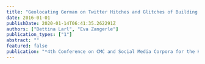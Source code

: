 ```yaml
---
title: "Geolocating German on Twitter Hitches and Glitches of Building and Exploring a Twitter Corpus"
date: 2016-01-01
publishDate: 2020-01-14T06:41:35.262291Z
authors: ["Bettina Larl", "Eva Zangerle"]
publication_types: ["1"]
abstract: ""
featured: false
publication: "*4th Conference on CMC and Social Media Corpora for the Humanities (CMC-Corpora2016; Sep 2016, Ljubljana, Slovenia)*"
---
```


